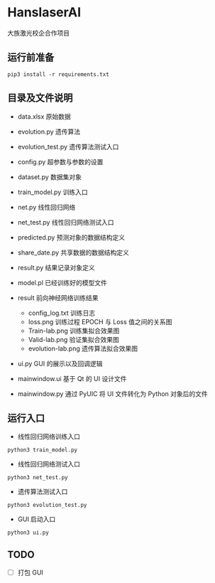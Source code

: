 # HanslaserAI

大族激光校企合作项目

## 运行前准备

```
pip3 install -r requirements.txt
```

## 目录及文件说明

- data.xlsx 原始数据
- evolution.py 遗传算法
- evolution_test.py 遗传算法测试入口
- config.py 超参数与参数的设置
- dataset.py 数据集对象
- train_model.py 训练入口
- net.py 线性回归网络
- net_test.py 线性回归网络测试入口
- predicted.py 预测对象的数据结构定义
- share_date.py 共享数据的数据结构定义
- result.py 结果记录对象定义
- model.pl 已经训练好的模型文件

- result 前向神经网络训练结果
    - config_log.txt 训练日志
    - loss.png 训练过程 EPOCH 与 Loss 值之间的关系图
    - Train-lab.png 训练集拟合效果图
    - Valid-lab.png 验证集拟合效果图
    - evolution-lab.png 遗传算法拟合效果图

- ui.py GUI 的展示以及回调逻辑
- mainwindow.ui 基于 Qt 的 UI 设计文件
- mainwindow.py 通过 PyUIC 将 UI 文件转化为 Python 对象后的文件

## 运行入口

- 线性回归网络训练入口

```
python3 train_model.py
```

- 线性回归网络测试入口

```
python3 net_test.py
```

- 遗传算法测试入口

```
python3 evolution_test.py
```

- GUI 启动入口

```
python3 ui.py
```

## TODO

- [ ] 打包 GUI